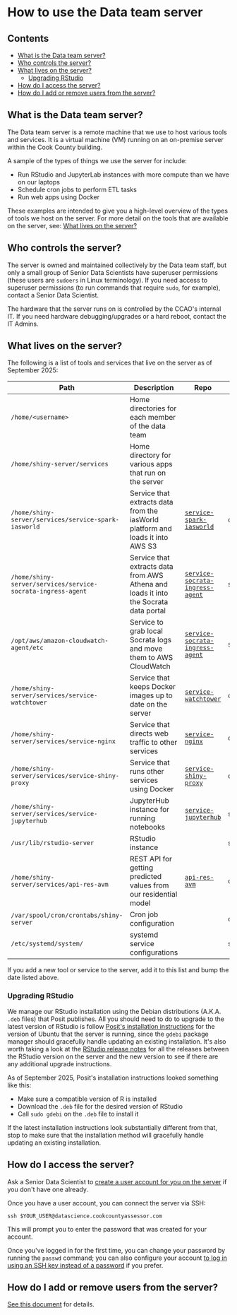 # How to use the Data team server

## Contents

* [What is the Data team server?](#what-is-the-data-team-server)
* [Who controls the server?](#who-controls-the-server)
* [What lives on the server?](#what-lives-on-the-server)
    * [Upgrading RStudio](#upgrading-rstudio) 
* [How do I access the server?](#how-do-i-access-the-server)
* [How do I add or remove users from the server?](#how-do-i-add-or-remove-users-from-the-server)

## What is the Data team server?

The Data team server is a remote machine that we use to host various tools and services. It is a virtual machine (VM) running on an on-premise server within the Cook County building.

A sample of the types of things we use the server for include:

* Run RStudio and JupyterLab instances with more compute than we have on our laptops
* Schedule cron jobs to perform ETL tasks
* Run web apps using Docker

These examples are intended to give you a high-level overview of the types of tools we host on the server. For more detail on the tools that are available on the server, see: [What lives on the server?](#what-lives-on-the-server)

## Who controls the server?

The server is owned and maintained collectively by the Data team staff, but only a small group of Senior Data Scientists have superuser permissions (these users are `sudoers` in Linux terminology). If you need access to superuser permissions (to run commands that require `sudo`, for example), contact a Senior Data Scientist.

The hardware that the server runs on is controlled by the CCAO's internal IT. If you need hardware debugging/upgrades or a hard reboot, contact the IT Admins.

## What lives on the server?

The following is a list of tools and services that live on the server as of September 2025:

| Path | Description | Repo | Run By |
| ---- | ----------- | ---- | ------ |
| `/home/<username>` | Home directories for each member of the data team | | |
| `/home/shiny-server/services` | Home directory for various apps that run on the server | | |
| `/home/shiny-server/services/service-spark-iasworld` | Service that extracts data from the iasWorld platform and loads it into AWS S3 | [`service-spark-iasworld`](https://github.com/ccao-data/service-spark-iasworld) | cron |
| `/home/shiny-server/services/service-socrata-ingress-agent` | Service that extracts data from AWS Athena and loads it into the Socrata data portal | [`service-socrata-ingress-agent`](https://github.com/ccao-data/service-socrata-ingress-agent) | systemd |
| `/opt/aws/amazon-cloudwatch-agent/etc` | Service to grab local Socrata logs and move them to AWS CloudWatch | [`service-socrata-ingress-agent`](https://github.com/ccao-data/service-socrata-ingress-agent) | systemd |
| `/home/shiny-server/services/service-watchtower` | Service that keeps Docker images up to date on the server | [`service-watchtower`](https://github.com/ccao-data/service-watchtower) | docker |
| `/home/shiny-server/services/service-nginx` | Service that directs web traffic to other services | [`service-nginx`](https://github.com/ccao-data/service-nginx) | docker |
| `/home/shiny-server/services/service-shiny-proxy` | Service that runs other services using Docker | [`service-shiny-proxy`](https://github.com/ccao-data/service-shiny-proxy) | docker |
| `/home/shiny-server/services/service-jupyterhub` | JupyterHub instance for running notebooks | [`service-jupyterhub`](https://github.com/ccao-data/service-jupyterhub) | systemd |
| `/usr/lib/rstudio-server` | RStudio instance | | systemd |
| `/home/shiny-server/services/api-res-avm` | REST API for getting predicted values from our residential model | [`api-res-avm`](https://github.com/ccao-data/api-res-avm) | docker |
| `/var/spool/cron/crontabs/shiny-server` | Cron job configuration | | cron |
| `/etc/systemd/system/` | systemd service configurations | | systemd |

If you add a new tool or service to the server, add it to this list and bump the date listed above.

### Upgrading RStudio

We manage our RStudio installation using the Debian distributions (A.K.A. `.deb` files) that Posit publishes. All you should need to do to upgrade to the latest version of RStudio is follow [Posit's installation instructions](https://posit.co/download/rstudio-server/) for the version of Ubuntu that the server is running, since the `gdebi` package manager should gracefully handle updating an existing installation. It's also worth taking a look at the [RStudio release notes](https://docs.posit.co/ide/news) for all the releases between the RStudio version on the server and the new version to see if there are any additional upgrade instructions.

As of September 2025, Posit's installation instructions looked something like this:

* Make sure a compatible version of R is installed
* Download the `.deb` file for the desired version of RStudio
* Call `sudo gdebi` on the `.deb` file to install it 

If the latest installation instructions look substantially different from that, stop to make sure that the installation method will gracefully handle updating an existing installation.

## How do I access the server?

Ask a Senior Data Scientist to [create a user account for you on the server](https://github.com/ccao-data/wiki/blob/master/How-To/Administer-Users-on-CCAO-Services.md#data-server) if you don't have one already.

Once you have a user account, you can connect the server via SSH:

```
ssh $YOUR_USER@datascience.cookcountyassessor.com
```

This will prompt you to enter the password that was created for your account.

Once you've logged in for the first time, you can change your password by running the `passwd` command; you can also configure your account [to log in using an SSH key instead of a password](https://www.digitalocean.com/community/tutorials/how-to-set-up-ssh-keys-on-ubuntu-20-04) if you prefer.

## How do I add or remove users from the server?

[See this document](https://github.com/ccao-data/wiki/blob/master/How-To/Administer-Users-on-CCAO-Services.md#data-server) for details.
